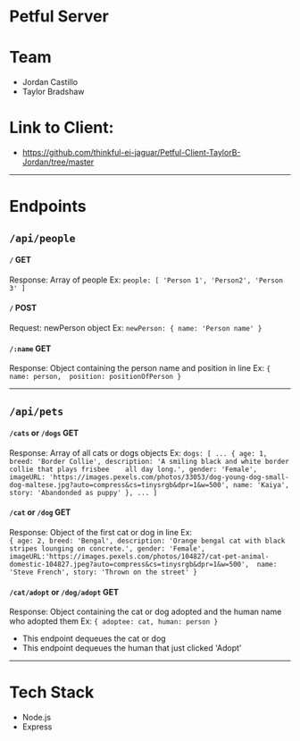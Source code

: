 # Petful Server

# Team
- Jordan Castillo
- Taylor Bradshaw

# Link to Client: 
- https://github.com/thinkful-ei-jaguar/Petful-Client-TaylorB-Jordan/tree/master

----

# Endpoints
## `/api/people`

#### `/` GET
Response: Array of people
  Ex: `people: [
    'Person 1',
    'Person2',
    'Person 3'
  ]`

#### `/` POST 
Request: newPerson object
  Ex: `newPerson: {
    name: 'Person name'
  }`

#### `/:name` GET
Response: Object containing the person name and position in line 
  Ex: `{
    name: person, 
    position: positionOfPerson
  }`

----

## `/api/pets`

#### `/cats` or `/dogs` GET
Response: Array of all cats or dogs objects
  Ex: `dogs: [
    ...
    {
      age: 1,
      breed: 'Border Collie',
      description: 'A smiling black and white border collie that plays frisbee    all day long.',
      gender: 'Female',
      imageURL: 'https://images.pexels.com/photos/33053/dog-young-dog-small-dog-maltese.jpg?auto=compress&cs=tinysrgb&dpr=1&w=500',
      name: 'Kaiya',
      story: 'Abandonded as puppy'
    },
    ...
  ]`

#### `/cat` or `/dog` GET
Response: Object of the first cat or dog in line
  Ex:  
    `{
      age: 2,
      breed: 'Bengal',
      description: 'Orange bengal cat with black stripes lounging on concrete.',
      gender: 'Female',
      imageURL:'https://images.pexels.com/photos/104827/cat-pet-animal-domestic-104827.jpeg?auto=compress&cs=tinysrgb&dpr=1&w=500', 
      name: 'Steve French',
      story: 'Thrown on the street'
    }`

#### `/cat/adopt` or `/dog/adopt` GET 
Response: Object containing the cat or dog adopted and the human name who adopted them 
  Ex: `{
    adoptee: cat,
    human: person
  }`
  - This endpoint dequeues the cat or dog 
  - This endpoint dequeues the human that just clicked 'Adopt'

----

# Tech Stack 
- Node.js
- Express
